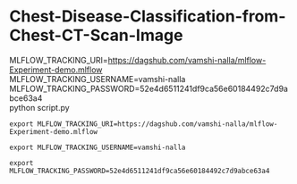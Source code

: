 # Chest-Disease-Classification-from-Chest-CT-Scan-Image

MLFLOW_TRACKING_URI=https://dagshub.com/vamshi-nalla/mlflow-Experiment-demo.mlflow \
MLFLOW_TRACKING_USERNAME=vamshi-nalla \
MLFLOW_TRACKING_PASSWORD=52e4d6511241df9ca56e60184492c7d9abce63a4 \
python script.py

```
export MLFLOW_TRACKING_URI=https://dagshub.com/vamshi-nalla/mlflow-Experiment-demo.mlflow

export MLFLOW_TRACKING_USERNAME=vamshi-nalla 

export MLFLOW_TRACKING_PASSWORD=52e4d6511241df9ca56e60184492c7d9abce63a4 
```